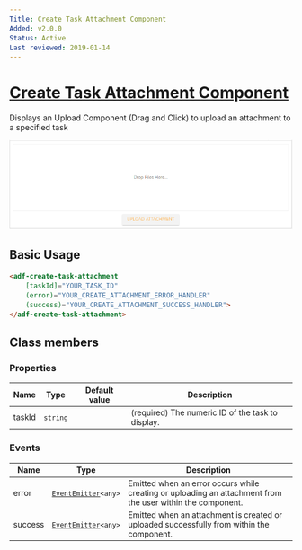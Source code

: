 ```yaml
---
Title: Create Task Attachment Component
Added: v2.0.0
Status: Active
Last reviewed: 2019-01-14
---
```


# [Create Task Attachment Component](../../process-services/attachment/create-task-attachment.component.ts "Defined in create-task-attachment.component.ts")

Displays an Upload Component (Drag and Click) to upload an attachment to a specified task

![task-create-attachment](https://github.com/Alfresco/alfresco-ng2-components/blob/development/docs/docassets/images/task-create-attachment.png)

## Basic Usage

```html
<adf-create-task-attachment 
    [taskId]="YOUR_TASK_ID" 
    (error)="YOUR_CREATE_ATTACHMENT_ERROR_HANDLER"
    (success)="YOUR_CREATE_ATTACHMENT_SUCCESS_HANDLER">
</adf-create-task-attachment>
```

## Class members

### Properties

| Name | Type | Default value | Description |
| ---- | ---- | ------------- | ----------- |
| taskId | `string` |  | (required) The numeric ID of the task to display. |

### Events

| Name | Type | Description |
| ---- | ---- | ----------- |
| error | [`EventEmitter`](https://angular.io/api/core/EventEmitter)`<any>` | Emitted when an error occurs while creating or uploading an  attachment from the user within the component. |
| success | [`EventEmitter`](https://angular.io/api/core/EventEmitter)`<any>` | Emitted when an attachment is created or uploaded successfully from within the component. |
